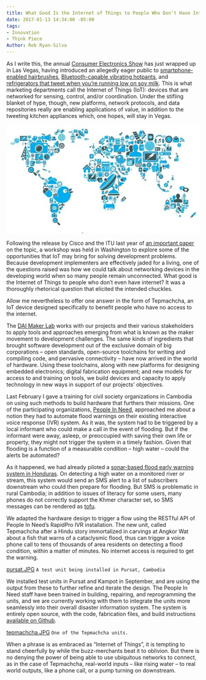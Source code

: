 ```yaml
---
title: What Good Is the Internet of Things to People Who Don’t Have Internet?
date: 2017-01-13 14:34:00 -05:00
tags:
- Innovation
- Think Piece
Author: Rob Ryan-Silva
---
```


As I write this, the annual [Consumer Electronics Show](http://www.ces.tech/) has just wrapped up in Las Vegas, having introduced an allegedly eager public to [smartphone-enabled hairbrushes](http://www.bbc.com/news/technology-38503932), [Bluetooth-capable vibrating hotpants](http://www.spinali-design.com/pages/jeans-essentiel), and [refrigerators that tweet when you’re running low on soy milk](https://www.cnet.com/pictures/feast-your-eyes-on-the-fridges-of-ces-2017/). This is what marketing departments call the Internet of Things (IoT): devices that are networked for sensing, control, and/or coordination. Under the stifling blanket of hype, though, new platforms, network protocols, and data repositories really are enabling applications of value, in addition to the tweeting kitchen appliances which, one hopes, will stay in Vegas.

![internet-of-things-concept-illustration.jpg](/uploads/internet-of-things-concept-illustration.jpg)

Following the release by Cisco and the ITU last year of [an important paper](https://www.itu.int/en/action/broadband/Documents/Harnessing-IoT-Global-Development.pdf) on the topic, a workshop was held in Washington to explore some of the opportunities that IoT may bring for solving development problems. Because development implementers are effectively jaded for a living, one of the questions raised was how we could talk about networking devices in the developing world when so many people remain unconnected. What good is the Internet of Things to people who don’t even have internet? It was a thoroughly rhetorical question that elicited the intended chuckles.

Allow me nevertheless to offer one answer in the form of Tepmachcha, an IoT device designed specifically to benefit people who have no access to the internet.

The [DAI Maker Lab](https://www.dai.com/our-work/solutions/dai-maker-lab) works with our projects and their various stakeholders to apply tools and approaches emerging from what is known as the maker movement to development challenges. The same kinds of ingredients that brought software development out of the exclusive domain of big corporations – open standards, open-source toolchains for writing and compiling code, and pervasive connectivity – have now arrived in the world of hardware. Using these toolchains, along with new platforms for designing embedded electronics; digital fabrication equipment; and new models for access to and training on tools, we build devices and capacity to apply technology in new ways in support of our projects’ objectives.

Last February I gave a training for civil society organizations in Cambodia on using such methods to build hardware that furthers their missions. One of the participating organizations, [People In Need](https://www.facebook.com/PINCambodiacz/), approached me about a notion they had to automate flood warnings on their existing interactive voice response (IVR) system. As it was, the system had to be triggered by a local informant who could make a call in the event of flooding. But if the informant were away, asleep, or preoccupied with saving their own life or property, they might not trigger the system in a timely fashion. Given that flooding is a function of a measurable condition – high water – could the alerts be automated?

As it happened, we had already piloted a [sonar-based flood early warning system in Honduras](http://www.networkworld.com/article/3082764/internet-of-things/flash-flood-alerts-how-sonar-iot-systems-help-protect-communities-in-honduras.html). On detecting a high water on a monitored river or stream, this system would send an SMS alert to a list of subscribers downstream who could then prepare for flooding. But SMS is problematic in rural Cambodia; in addition to issues of literacy for some users, many phones do not correctly support the Khmer character set, so SMS messages can be rendered as [tofu](http://www.fileformat.info/info/unicode/char/25a1/index.htm).

We adapted the hardware design to trigger a flow using the RESTful API of People In Need’s RapidPro IVR installation. The new unit, called Tepmachcha after a Hindu story immortalized in carvings at Angkor Wat about a fish that warns of a cataclysmic flood, thus can trigger a voice phone call to tens of thousands of area residents on detecting a flood condition, within a matter of minutes. No internet access is required to get the warning.

[pursat.JPG](/uploads/pursat.JPG) `A test unit being installed in Pursat, Cambodia`

We installed test units in Pursat and Kampot in September, and are using the output from these to further refine and iterate the design. The People In Need staff have been trained in building, repairing, and reprogramming the units, and we are currently working with them to integrate the units more seamlessly into their overall disaster information system. The system is entirely open source, with the code, fabrication files, and build instructions [available on Github](https://github.com/DAI-Maker-Lab/tepmachcha).

[tepmachcha.JPG](/uploads/tepmachcha.JPG) `One of the Tepmachcha units.`

When a phrase is as embraced as “Internet of Things”, it is tempting to stand cheerfully by while the buzz-merchants beat it to oblivion. But there is no denying the power of being able to use ubiquitous networks to connect, as in the case of Tepmachcha, real-world inputs – like rising water – to real world outputs, like a phone call, or a pump turning on downstream.